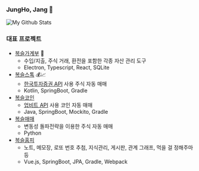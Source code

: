 ### JungHo, Jang 👋

![My Github Stats](https://github-readme-stats.vercel.app/api?username=setvect&show_icons=true)

### 대표 프로젝트
- [복슬가계부](https://github.com/setvect/BokslAccountBook) 📖 
  - 수입/지출, 주식 거래, 환전을 포함한 각종 자산 관리 도구
  - Electron, Typescript, React, SQLite
- [복슬스톡](https://github.com/setvect/BokslStock2) 💰📈
  - [한국투자증권 API](https://apiportal.koreainvestment.com) 사용 주식 자동 매매
  - Kotlin, SpringBoot, Gradle
- [복슬코인](https://github.com/setvect/BokslCoin)
  - [업비트 API](https://docs.upbit.com) 사용 코인 자동 매매
  - Java, SpringBoot, Mockito, Gradle
- [복슬매매](https://github.com/setvect/BokslTrade)
  - 변동성 돌파전략을 이용한 주식 자동 매매
  - Python
- [복슬홈피](https://github.com/setvect/BokslPortal)
  - 노트, 메모장, 로또 번호 추첨, 지식관리, 게시판, 관계 그래프, 먹을 걸 정해주마 등
  - Vue.js, SpringBoot, JPA, Gradle, Webpack
